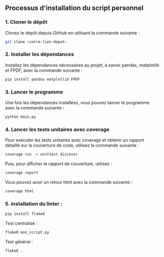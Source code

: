 ## Processus d'installation du script personnel

### 1. Cloner le dépôt
Clonez le dépôt depuis GitHub en utilisant la commande suivante :

```bash
git clone <votre-lien-depot>
```
### 2. Installer les dépendances
Installez les dépendances nécessaires au projet, à savoir pandas, matplotlib et FPDF, avec la commande suivante :
```bash
pip install pandas matplotlib FPDF
```
### 3. Lancer le programme
Une fois les dépendances installées, vous pouvez lancer le programme avec la commande suivante :
```bash
python main.py
```
### 4. Lancer les tests unitaires avec coverage
Pour exécuter les tests unitaires avec coverage et obtenir un rapport détaillé sur la couverture de code, utilisez la commande suivante :
```bash
coverage run -m unittest discover
```
Puis, pour afficher le rapport de couverture, utilisez :
```bash
coverage report
```
Vous pouvez avoir un retour html avec la commande suivante :
```bash
coverage html
```
### 5. installation du linter :
```bash
pip install flake8
```
Test centralisé :
```bash
flake8 mon_script.py
```
Test général :
```bash
flake8 .
```
